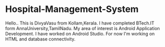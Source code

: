 # Hospital-Management-System
Hello.. This is DivyaVasu from Kollam,Kerala. 
I have completed BTech.IT form AnnaUniversity,TamilNadu. 
My area of interest is Android Application Development. 
I have worked on Android Studio.
For now I'm working on HTML and database connectivity.
